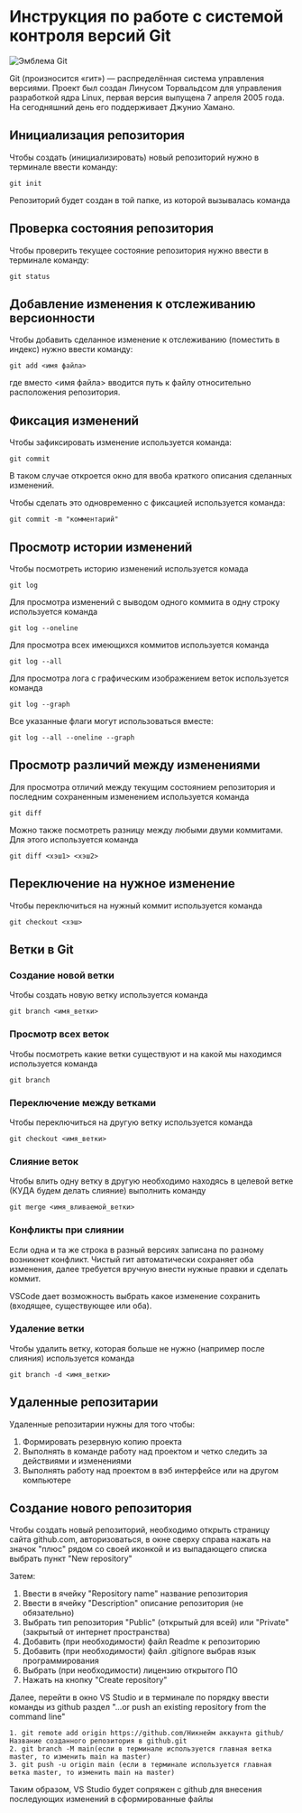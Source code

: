 # **Инструкция по работе с системой контроля версий Git**

![Эмблема Git](git.jpg)

Git (произносится «гит») — распределённая система управления версиями. Проект был создан Линусом Торвальдсом для управления разработкой ядра Linux, первая версия выпущена 7 апреля 2005 года. На сегодняшний день его поддерживает Джунио Хамано.

## Инициализация репозитория

Чтобы создать (инициализировать) новый репозиторий нужно в терминале ввести команду:

    git init

Репозиторий будет создан в той папке, из которой вызывалась команда

## Проверка состояния репозитория

Чтобы проверить текущее состояние репозитория нужно ввести в терминале команду:

    git status

## Добавление изменения к отслеживанию версионности

Чтобы добавить сделанное изменение к отслеживанию (поместить в индекс) нужно ввести команду:

    git add <имя файла>

где вместо <имя файла> вводится путь к файлу относительно расположения репозитория.

## Фиксация изменений

Чтобы зафиксировать изменение используется команда:

    git commit

В таком случае откроется окно для ввоба краткого описания сделанных изменений.

Чтобы сделать это одновременно с фиксацией используется команда:

    git commit -m "комментарий"

## Просмотр истории изменений

Чтобы посмотреть историю изменений используется комада

    git log

Для просмотра изменений с выводом одного коммита в одну строку используется команда

    git log --oneline

Для просмотра всех имеющихся коммитов используется команда

    git log --all

Для просмотра лога с графическим изображением веток используется команда

    git log --graph

Все указанные флаги могут использоваться вместе:

    git log --all --oneline --graph

## Просмотр различий между изменениями

Для просмотра отличий между текущим состоянием репозитория и последним сохраненным изменением используется команда

    git diff

Можно также посмотреть разницу между любыми двуми коммитами. Для этого используется команда

    git diff <хэш1> <хэш2>

## Переключение на нужное изменение

Чтобы переключиться на нужный коммит используется команда

    git checkout <хэш>

## Ветки в Git

### Создание новой ветки

Чтобы создать новую ветку используется команда

    git branch <имя_ветки>

### Просмотр всех веток

Чтобы посмотреть какие ветки существуют и на какой мы находимся используется команда

    git branch

### Переключение между ветками

Чтобы переключиться на другую ветку используется команда

    git checkout <имя_ветки>

### Слияние веток

Чтобы влить одну ветку в другую необходимо находясь в целевой ветке (КУДА будем делать слияние) выполнить команду

    git merge <имя_вливаемой_ветки>

### Конфликты при слиянии

Если одна и та же строка в разный версиях записана по разному возникнет конфликт.
Чистый гит автоматически сохраняет оба изменения, далее требуется вручную внести нужные правки и сделать коммит.

VSСode дает возможность выбрать какое изменение сохранить (входящее, существующее или оба).

### Удаление ветки

Чтобы удалить ветку, которая больше не нужно (например после слияния) используется команда

    git branch -d <имя_ветки>

## Удаленные репозитарии

Удаленные репозитарии нужны для того чтобы:
1. Формировать резервную копию проекта
2. Выполнять в команде работу над проектом и четко следить за действиями и изменениями
3. Выполнять работу над проектом в вэб интерфейсе или на другом компьютере

## Создание нового репозитория

Чтобы создать новый репозиторий, необходимо открыть страницу сайта github.com, авторизоваться, в окне сверху справа нажать на значок "плюс" рядом со своей иконкой и из выпадающего списка выбрать пункт "New repository"

Затем:
1. Ввести в ячейку "Repository name" название репозитория
2. Ввести в ячейку "Description" описание репозитория (не обязательно)
3. Выбрать тип репозитория "Public" (открытый для всей) или "Private" (закрытый от интернет пространства)
4. Добавить (при необходимости) файл Readme к репозиторию
5. Добавить (при необходимости) файл .gitignore выбрав язык программирования
6. Выбрать (при необходимости) лицензию открытого ПО
7. Нажать на кнопку "Create repository"

Далее, перейти в окно VS Studio и в терминале по порядку ввести команды из github раздел "…or push an existing repository from the command line"

    1. git remote add origin https://github.com/Никнейм аккаунта github/Название созданного репозитория в github.git 
    2. git branch -M main(если в терминале используется главная ветка master, то изменить main на master)
    3. git push -u origin main (если в терминале используется главная ветка master, то изменить main на master)

Таким образом, VS Studio будет сопряжен с github для внесения последующих изменений в сформированные файлы